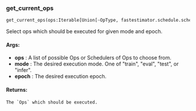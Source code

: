 

### get_current_ops
```python
get_current_ops(ops:Iterable[Union[~OpType, fastestimator.schedule.schedule.Scheduler[~OpType]]], mode:str, epoch:int=0) -> List[~OpType]
```
Select ops which should be executed for given mode and epoch.

#### Args:

* **ops** :  A list of possible Ops or Schedulers of Ops to choose from.
* **mode** :  The desired execution mode. One of "train", "eval", "test", or "infer".
* **epoch** :  The desired execution epoch.

#### Returns:
    The `Ops` which should be executed.